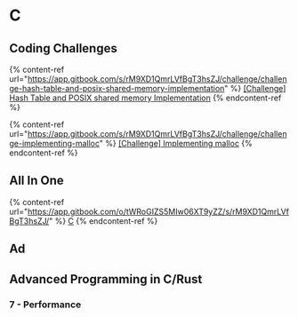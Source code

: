 # C

## Coding Challenges

{% content-ref url="https://app.gitbook.com/s/rM9XD1QmrLVfBgT3hsZJ/challenge/challenge-hash-table-and-posix-shared-memory-implementation" %}
[\[Challenge\] Hash Table and POSIX shared memory Implementation](https://app.gitbook.com/s/rM9XD1QmrLVfBgT3hsZJ/challenge/challenge-hash-table-and-posix-shared-memory-implementation)
{% endcontent-ref %}

{% content-ref url="https://app.gitbook.com/s/rM9XD1QmrLVfBgT3hsZJ/challenge/challenge-implementing-malloc" %}
[\[Challenge\] Implementing malloc](https://app.gitbook.com/s/rM9XD1QmrLVfBgT3hsZJ/challenge/challenge-implementing-malloc)
{% endcontent-ref %}

## All In One

{% content-ref url="https://app.gitbook.com/o/tWRoGIZS5MIw06XT9yZZ/s/rM9XD1QmrLVfBgT3hsZJ/" %}
[C](https://app.gitbook.com/o/tWRoGIZS5MIw06XT9yZZ/s/rM9XD1QmrLVfBgT3hsZJ/)
{% endcontent-ref %}

## Ad

## Advanced Programming in C/Rust

### 7 - Performance





